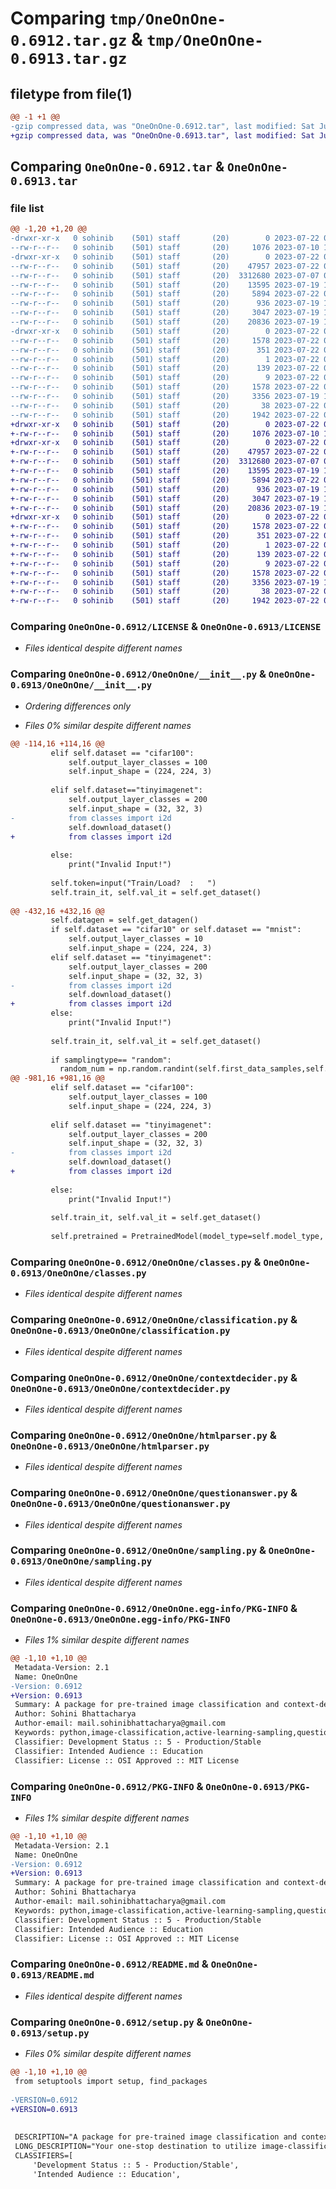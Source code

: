 # Comparing `tmp/OneOnOne-0.6912.tar.gz` & `tmp/OneOnOne-0.6913.tar.gz`

## filetype from file(1)

```diff
@@ -1 +1 @@
-gzip compressed data, was "OneOnOne-0.6912.tar", last modified: Sat Jul 22 03:05:18 2023, max compression
+gzip compressed data, was "OneOnOne-0.6913.tar", last modified: Sat Jul 22 03:07:55 2023, max compression
```

## Comparing `OneOnOne-0.6912.tar` & `OneOnOne-0.6913.tar`

### file list

```diff
@@ -1,20 +1,20 @@
-drwxr-xr-x   0 sohinib    (501) staff       (20)        0 2023-07-22 03:05:18.352123 OneOnOne-0.6912/
--rw-r--r--   0 sohinib    (501) staff       (20)     1076 2023-07-10 14:29:42.000000 OneOnOne-0.6912/LICENSE
-drwxr-xr-x   0 sohinib    (501) staff       (20)        0 2023-07-22 03:05:18.347244 OneOnOne-0.6912/OneOnOne/
--rw-r--r--   0 sohinib    (501) staff       (20)    47957 2023-07-22 03:04:29.000000 OneOnOne-0.6912/OneOnOne/__init__.py
--rw-r--r--   0 sohinib    (501) staff       (20)  3312680 2023-07-07 06:05:06.000000 OneOnOne-0.6912/OneOnOne/classes.py
--rw-r--r--   0 sohinib    (501) staff       (20)    13595 2023-07-19 15:12:53.000000 OneOnOne-0.6912/OneOnOne/classification.py
--rw-r--r--   0 sohinib    (501) staff       (20)     5894 2023-07-22 03:02:07.000000 OneOnOne-0.6912/OneOnOne/contextdecider.py
--rw-r--r--   0 sohinib    (501) staff       (20)      936 2023-07-19 15:12:54.000000 OneOnOne-0.6912/OneOnOne/htmlparser.py
--rw-r--r--   0 sohinib    (501) staff       (20)     3047 2023-07-19 17:26:04.000000 OneOnOne-0.6912/OneOnOne/questionanswer.py
--rw-r--r--   0 sohinib    (501) staff       (20)    20836 2023-07-19 15:12:54.000000 OneOnOne-0.6912/OneOnOne/sampling.py
-drwxr-xr-x   0 sohinib    (501) staff       (20)        0 2023-07-22 03:05:18.351243 OneOnOne-0.6912/OneOnOne.egg-info/
--rw-r--r--   0 sohinib    (501) staff       (20)     1578 2023-07-22 03:05:18.000000 OneOnOne-0.6912/OneOnOne.egg-info/PKG-INFO
--rw-r--r--   0 sohinib    (501) staff       (20)      351 2023-07-22 03:05:18.000000 OneOnOne-0.6912/OneOnOne.egg-info/SOURCES.txt
--rw-r--r--   0 sohinib    (501) staff       (20)        1 2023-07-22 03:05:18.000000 OneOnOne-0.6912/OneOnOne.egg-info/dependency_links.txt
--rw-r--r--   0 sohinib    (501) staff       (20)      139 2023-07-22 03:05:18.000000 OneOnOne-0.6912/OneOnOne.egg-info/requires.txt
--rw-r--r--   0 sohinib    (501) staff       (20)        9 2023-07-22 03:05:18.000000 OneOnOne-0.6912/OneOnOne.egg-info/top_level.txt
--rw-r--r--   0 sohinib    (501) staff       (20)     1578 2023-07-22 03:05:18.351729 OneOnOne-0.6912/PKG-INFO
--rw-r--r--   0 sohinib    (501) staff       (20)     3356 2023-07-19 17:38:43.000000 OneOnOne-0.6912/README.md
--rw-r--r--   0 sohinib    (501) staff       (20)       38 2023-07-22 03:05:18.352239 OneOnOne-0.6912/setup.cfg
--rw-r--r--   0 sohinib    (501) staff       (20)     1942 2023-07-22 03:04:35.000000 OneOnOne-0.6912/setup.py
+drwxr-xr-x   0 sohinib    (501) staff       (20)        0 2023-07-22 03:07:55.014702 OneOnOne-0.6913/
+-rw-r--r--   0 sohinib    (501) staff       (20)     1076 2023-07-10 14:29:42.000000 OneOnOne-0.6913/LICENSE
+drwxr-xr-x   0 sohinib    (501) staff       (20)        0 2023-07-22 03:07:55.010696 OneOnOne-0.6913/OneOnOne/
+-rw-r--r--   0 sohinib    (501) staff       (20)    47957 2023-07-22 03:07:46.000000 OneOnOne-0.6913/OneOnOne/__init__.py
+-rw-r--r--   0 sohinib    (501) staff       (20)  3312680 2023-07-07 06:05:06.000000 OneOnOne-0.6913/OneOnOne/classes.py
+-rw-r--r--   0 sohinib    (501) staff       (20)    13595 2023-07-19 15:12:53.000000 OneOnOne-0.6913/OneOnOne/classification.py
+-rw-r--r--   0 sohinib    (501) staff       (20)     5894 2023-07-22 03:02:07.000000 OneOnOne-0.6913/OneOnOne/contextdecider.py
+-rw-r--r--   0 sohinib    (501) staff       (20)      936 2023-07-19 15:12:54.000000 OneOnOne-0.6913/OneOnOne/htmlparser.py
+-rw-r--r--   0 sohinib    (501) staff       (20)     3047 2023-07-19 17:26:04.000000 OneOnOne-0.6913/OneOnOne/questionanswer.py
+-rw-r--r--   0 sohinib    (501) staff       (20)    20836 2023-07-19 15:12:54.000000 OneOnOne-0.6913/OneOnOne/sampling.py
+drwxr-xr-x   0 sohinib    (501) staff       (20)        0 2023-07-22 03:07:55.013771 OneOnOne-0.6913/OneOnOne.egg-info/
+-rw-r--r--   0 sohinib    (501) staff       (20)     1578 2023-07-22 03:07:54.000000 OneOnOne-0.6913/OneOnOne.egg-info/PKG-INFO
+-rw-r--r--   0 sohinib    (501) staff       (20)      351 2023-07-22 03:07:54.000000 OneOnOne-0.6913/OneOnOne.egg-info/SOURCES.txt
+-rw-r--r--   0 sohinib    (501) staff       (20)        1 2023-07-22 03:07:54.000000 OneOnOne-0.6913/OneOnOne.egg-info/dependency_links.txt
+-rw-r--r--   0 sohinib    (501) staff       (20)      139 2023-07-22 03:07:54.000000 OneOnOne-0.6913/OneOnOne.egg-info/requires.txt
+-rw-r--r--   0 sohinib    (501) staff       (20)        9 2023-07-22 03:07:54.000000 OneOnOne-0.6913/OneOnOne.egg-info/top_level.txt
+-rw-r--r--   0 sohinib    (501) staff       (20)     1578 2023-07-22 03:07:55.014319 OneOnOne-0.6913/PKG-INFO
+-rw-r--r--   0 sohinib    (501) staff       (20)     3356 2023-07-19 17:38:43.000000 OneOnOne-0.6913/README.md
+-rw-r--r--   0 sohinib    (501) staff       (20)       38 2023-07-22 03:07:55.014841 OneOnOne-0.6913/setup.cfg
+-rw-r--r--   0 sohinib    (501) staff       (20)     1942 2023-07-22 03:07:51.000000 OneOnOne-0.6913/setup.py
```

### Comparing `OneOnOne-0.6912/LICENSE` & `OneOnOne-0.6913/LICENSE`

 * *Files identical despite different names*

### Comparing `OneOnOne-0.6912/OneOnOne/__init__.py` & `OneOnOne-0.6913/OneOnOne/__init__.py`

 * *Ordering differences only*

 * *Files 0% similar despite different names*

```diff
@@ -114,16 +114,16 @@
         elif self.dataset == "cifar100":
             self.output_layer_classes = 100
             self.input_shape = (224, 224, 3)
 
         elif self.dataset=="tinyimagenet":
             self.output_layer_classes = 200
             self.input_shape = (32, 32, 3)
-            from classes import i2d
             self.download_dataset()
+            from classes import i2d
 
         else:
             print("Invalid Input!")
 
         self.token=input("Train/Load?  :   ")
         self.train_it, self.val_it = self.get_dataset()
 
@@ -432,16 +432,16 @@
         self.datagen = self.get_datagen()
         if self.dataset == "cifar10" or self.dataset == "mnist":
             self.output_layer_classes = 10
             self.input_shape = (224, 224, 3)
         elif self.dataset == "tinyimagenet":
             self.output_layer_classes = 200
             self.input_shape = (32, 32, 3)
-            from classes import i2d
             self.download_dataset()
+            from classes import i2d
         else:
             print("Invalid Input!")
 
         self.train_it, self.val_it = self.get_dataset()
 
         if samplingtype== "random":
           random_num = np.random.randint(self.first_data_samples,self.X_train.shape[0],size=self.X_train.shape[0]-self.first_data_samples)
@@ -981,16 +981,16 @@
         elif self.dataset == "cifar100":
             self.output_layer_classes = 100
             self.input_shape = (224, 224, 3)
 
         elif self.dataset == "tinyimagenet":
             self.output_layer_classes = 200
             self.input_shape = (32, 32, 3)
-            from classes import i2d
             self.download_dataset()
+            from classes import i2d
 
         else:
             print("Invalid Input!")
 
         self.train_it, self.val_it = self.get_dataset()
 
         self.pretrained = PretrainedModel(model_type=self.model_type, dataset=self.dataset,
```

### Comparing `OneOnOne-0.6912/OneOnOne/classes.py` & `OneOnOne-0.6913/OneOnOne/classes.py`

 * *Files identical despite different names*

### Comparing `OneOnOne-0.6912/OneOnOne/classification.py` & `OneOnOne-0.6913/OneOnOne/classification.py`

 * *Files identical despite different names*

### Comparing `OneOnOne-0.6912/OneOnOne/contextdecider.py` & `OneOnOne-0.6913/OneOnOne/contextdecider.py`

 * *Files identical despite different names*

### Comparing `OneOnOne-0.6912/OneOnOne/htmlparser.py` & `OneOnOne-0.6913/OneOnOne/htmlparser.py`

 * *Files identical despite different names*

### Comparing `OneOnOne-0.6912/OneOnOne/questionanswer.py` & `OneOnOne-0.6913/OneOnOne/questionanswer.py`

 * *Files identical despite different names*

### Comparing `OneOnOne-0.6912/OneOnOne/sampling.py` & `OneOnOne-0.6913/OneOnOne/sampling.py`

 * *Files identical despite different names*

### Comparing `OneOnOne-0.6912/OneOnOne.egg-info/PKG-INFO` & `OneOnOne-0.6913/OneOnOne.egg-info/PKG-INFO`

 * *Files 1% similar despite different names*

```diff
@@ -1,10 +1,10 @@
 Metadata-Version: 2.1
 Name: OneOnOne
-Version: 0.6912
+Version: 0.6913
 Summary: A package for pre-trained image classification and context-decider for question-answering chatbots.
 Author: Sohini Bhattacharya
 Author-email: mail.sohinibhattacharya@gmail.com
 Keywords: python,image-classification,active-learning-sampling,question-answering,pre-trained models,tiny-image-net,cifar10
 Classifier: Development Status :: 5 - Production/Stable
 Classifier: Intended Audience :: Education
 Classifier: License :: OSI Approved :: MIT License
```

### Comparing `OneOnOne-0.6912/PKG-INFO` & `OneOnOne-0.6913/PKG-INFO`

 * *Files 1% similar despite different names*

```diff
@@ -1,10 +1,10 @@
 Metadata-Version: 2.1
 Name: OneOnOne
-Version: 0.6912
+Version: 0.6913
 Summary: A package for pre-trained image classification and context-decider for question-answering chatbots.
 Author: Sohini Bhattacharya
 Author-email: mail.sohinibhattacharya@gmail.com
 Keywords: python,image-classification,active-learning-sampling,question-answering,pre-trained models,tiny-image-net,cifar10
 Classifier: Development Status :: 5 - Production/Stable
 Classifier: Intended Audience :: Education
 Classifier: License :: OSI Approved :: MIT License
```

### Comparing `OneOnOne-0.6912/README.md` & `OneOnOne-0.6913/README.md`

 * *Files identical despite different names*

### Comparing `OneOnOne-0.6912/setup.py` & `OneOnOne-0.6913/setup.py`

 * *Files 0% similar despite different names*

```diff
@@ -1,10 +1,10 @@
 from setuptools import setup, find_packages
 
-VERSION=0.6912
+VERSION=0.6913
 
 
 DESCRIPTION="A package for pre-trained image classification and context-decider for question-answering chatbots."
 LONG_DESCRIPTION="Your one-stop destination to utilize image-classification models with just one line of code. A library meant to simplify your life by providing you with pre-trained models like ResNet50, EfficientNetVB6, VGG19, etc. You can simply opt for training your own models from scratch by just tweaking a few values. If you want to try popular active-learning sampling methods on image classification, no need to worry! This library has got you covered. Along with that for simple-bridging and basic into NLP, we have context-deciders, HTML parsers and simple chatbot object classes, to create an interface similar to Google Lens. You input an image or item that you are curious about and you can ask one-on-one questions from the chatbot. This is made possible by using the tiny imagenet dataset. This library is being actively updated and new features are being added frequently. New datasets and pre-trained models will be updated soon. Feel free to share your feedback! I would really appreciate it!"
 CLASSIFIERS=[
     'Development Status :: 5 - Production/Stable',
     'Intended Audience :: Education',
```

